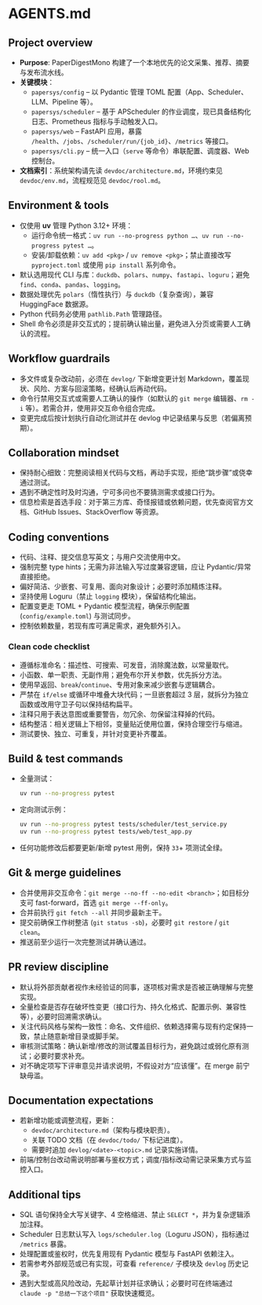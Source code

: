 # AGENTS.md

## Project overview
- **Purpose**: PaperDigestMono 构建了一个本地优先的论文采集、推荐、摘要与发布流水线。
- **关键模块**：
  - `papersys/config` – 以 Pydantic 管理 TOML 配置（App、Scheduler、LLM、Pipeline 等）。
  - `papersys/scheduler` – 基于 APScheduler 的作业调度，现已具备结构化日志、Prometheus 指标与手动触发入口。
  - `papersys/web` – FastAPI 应用，暴露 `/health`、`/jobs`、`/scheduler/run/{job_id}`、`/metrics` 等接口。
  - `papersys/cli.py` – 统一入口（`serve` 等命令）串联配置、调度器、Web 控制台。
- **文档索引**：系统架构请先读 `devdoc/architecture.md`，环境约束见 `devdoc/env.md`，流程规范见 `devdoc/rool.md`。

## Environment & tools
- 仅使用 **uv** 管理 Python 3.12+ 环境：
  - 运行命令统一格式：`uv run --no-progress python …`、`uv run --no-progress pytest …`。
  - 安装/卸载依赖：`uv add <pkg>` / `uv remove <pkg>`；禁止直接改写 `pyproject.toml` 或使用 `pip install` 系列命令。
- 默认选用现代 CLI 与库：`duckdb`、`polars`、`numpy`、`fastapi`、`loguru`；避免 `find`、`conda`、`pandas`、`logging`。
- 数据处理优先 `polars`（惰性执行）与 `duckdb`（复杂查询），兼容 HuggingFace 数据源。
- Python 代码务必使用 `pathlib.Path` 管理路径。
- Shell 命令必须是非交互式的；提前确认输出量，避免进入分页或需要人工确认的流程。

## Workflow guardrails
- 多文件或复杂改动前，必须在 `devlog/` 下新增变更计划 Markdown，覆盖现状、风险、方案与回滚策略，经确认后再动代码。
- 命令行禁用交互式或需要人工确认的操作（如默认的 `git merge` 编辑器、`rm -i` 等）。若需合并，使用非交互命令组合完成。
- 变更完成后按计划执行自动化测试并在 devlog 中记录结果与反思（若偏离预期）。

## Collaboration mindset
- 保持耐心细致：完整阅读相关代码与文档，再动手实现，拒绝“跳步骤”或侥幸通过测试。
- 遇到不确定性时及时沟通，宁可多问也不要猜测需求或接口行为。
- 信息检索是首选手段：对于第三方库、奇怪报错或依赖问题，优先查阅官方文档、GitHub Issues、StackOverflow 等资源。

## Coding conventions
- 代码、注释、提交信息写英文；与用户交流使用中文。
- 强制完整 type hints；无需为非法输入写过度兼容逻辑，应让 Pydantic/异常直接拒绝。
- 偏好简洁、少嵌套、可复用、面向对象设计；必要时添加精炼注释。
- 坚持使用 Loguru（禁止 `logging` 模块），保留结构化输出。
- 配置变更走 TOML + Pydantic 模型流程，确保示例配置 (`config/example.toml`) 与测试同步。
- 控制依赖数量，若现有库可满足需求，避免额外引入。

### Clean code checklist
- 遵循标准命名：描述性、可搜索、可发音，消除魔法数，以常量取代。
- 小函数、单一职责、无副作用；避免布尔开关参数，优先拆分方法。
- 使用早返回、`break`/`continue`、专用对象来减少嵌套与逻辑耦合。
 - 严禁在 `if/else` 或循环中堆叠大块代码；一旦嵌套超过 3 层，就拆分为独立函数或改用守卫子句以保持结构扁平。
- 注释只用于表达意图或重要警告，勿冗余、勿保留注释掉的代码。
- 结构整洁：相关逻辑上下相邻，变量贴近使用位置，保持合理空行与缩进。
- 测试要快、独立、可重复，并针对变更补齐覆盖。

## Build & test commands
- 全量测试：
  ```bash
  uv run --no-progress pytest
  ```
- 定向测试示例：
  ```bash
  uv run --no-progress pytest tests/scheduler/test_service.py
  uv run --no-progress pytest tests/web/test_app.py
  ```
- 任何功能修改后都要更新/新增 pytest 用例，保持 `33`+ 项测试全绿。

## Git & merge guidelines
- 合并使用非交互命令：`git merge --no-ff --no-edit <branch>`；如目标分支可 fast-forward，首选 `git merge --ff-only`。
- 合并前执行 `git fetch --all` 并同步最新主干。
- 提交前确保工作树整洁 (`git status -sb`)，必要时 `git restore` / `git clean`。
- 推送前至少运行一次完整测试并确认通过。

## PR review discipline
- 默认将外部贡献者视作未经验证的同事，逐项核对需求是否被正确理解与完整实现。
- 全量检查是否存在破坏性变更（接口行为、持久化格式、配置示例、兼容性等），必要时回溯需求确认。
- 关注代码风格与架构一致性：命名、文件组织、依赖选择需与现有约定保持一致，禁止随意新增目录或脚手架。
- 审核测试策略：确认新增/修改的测试覆盖目标行为，避免跳过或弱化原有测试；必要时要求补充。
- 对不确定项写下评审意见并请求说明，不假设对方“应该懂”。在 merge 前宁缺毋滥。

## Documentation expectations
- 若新增功能或调整流程，更新：
  - `devdoc/architecture.md`（架构与模块职责）。
  - 关联 TODO 文档（在 `devdoc/todo/` 下标记进度）。
  - 需要时追加 `devlog/<date>-<topic>.md` 记录实施详情。
- 前端/控制台改动需说明部署与鉴权方式；调度/指标改动需记录采集方式与监控入口。

## Additional tips
- SQL 语句保持全大写关键字、4 空格缩进、禁止 `SELECT *`，并为复杂逻辑添加注释。
- Scheduler 日志默认写入 `logs/scheduler.log`（Loguru JSON），指标通过 `/metrics` 暴露。
- 处理配置或鉴权时，优先复用现有 Pydantic 模型与 FastAPI 依赖注入。
- 若需参考外部规范或已有实现，可查看 `reference/` 子模块及 `devlog` 历史记录。
- 遇到大型或高风险改动，先起草计划并征求确认；必要时可在终端通过 `claude -p "总结一下这个项目"` 获取快速概览。
